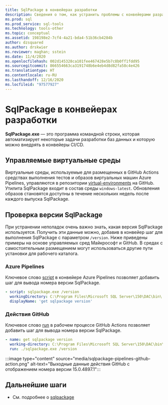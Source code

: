 ```yaml
---
title: SqlPackage в конвейерах разработки
description: Сведения о том, как устранить проблемы с конвейерами разработки баз данных с помощью утилиты SqlPackage.exe путем проверки номера установленной сборки.
ms.prod: sql
ms.prod_service: sql-tools
ms.technology: tools-other
ms.topic: conceptual
ms.assetid: 198198e2-7cf4-4a21-bda4-51b36cb4284b
author: dzsquared
ms.author: drskwier
ms.reviewer: maghan; sstein
ms.date: 11/4/2020
ms.openlocfilehash: 002d145328ca101fee467428e5b7c8b0ff1fdd95
ms.sourcegitcommit: 866554663ca3191748b6e4eb4d8d82fa58c4e426
ms.translationtype: HT
ms.contentlocale: ru-RU
ms.lasthandoff: 12/16/2020
ms.locfileid: "97577927"
---
```

# <a name="sqlpackage-in-development-pipelines"></a>SqlPackage в конвейерах разработки

**SqlPackage.exe** — это программа командной строки, которая автоматизирует некоторые задачи разработки баз данных и которую можно внедрять в конвейеры CI/CD.

## <a name="managed-virtual-environments"></a>Управляемые виртуальные среды

Виртуальные среды, используемые для размещенных в GitHub Actions средствах выполнения тестов и образов виртуальных машин Azure Pipelines, управляются в репозитории [virtual-environments](https://github.com/actions/virtual-environments) на GitHub.  Утилита SqlPackage входит в состав среды `windows-latest`. Обновления образов становятся доступны в течение нескольких недель после каждого выпуска SqlPackage.

## <a name="checking-the-sqlpackage-version"></a>Проверка версии SqlPackage

При устранении неполадок очень важно знать, какая версия SqlPackage используется.  Получить эти данные можно, добавив в конвейер шаг для выполнения SqlPackage с параметром `/version`.  Ниже приведены примеры на основе управляемых сред Майкрософт и GitHub. В средах с самостоятельным размещением могут использоваться другие пути установки для рабочего каталога.

### <a name="azure-pipelines"></a>Azure Pipelines

Ключевое слово [script](https://docs.microsoft.com/azure/devops/pipelines/yaml-schema#script) в конвейере Azure Pipelines позволяет добавить шаг для вывода номера версии SqlPackage.

```yaml
- script: sqlpackage.exe /version
  workingDirectory: C:\Program Files\Microsoft SQL Server\150\DAC\bin\
  displayName: 'get sqlpackage version'
```

### <a name="github-actions"></a>Действия GitHub

Ключевое слово [run](https://docs.github.com/en/free-pro-team@latest/actions/reference/workflow-syntax-for-github-actions) в рабочем процессе GitHub Actions позволяет добавить шаг для вывода номера версии SqlPackage.

```yaml
- name: get sqlpackage version
  working-directory: C:\Program Files\Microsoft SQL Server\150\DAC\bin\
  run: ./sqlpackage.exe /version
```

:::image type="content" source="media/sqlpackage-pipelines-github-action.png" alt-text="Выходные данные действия GitHub с отображением номера версии 15.0.4897.1":::

## <a name="next-steps"></a>Дальнейшие шаги

- См. подробнее о [sqlpackage](sqlpackage.md)
